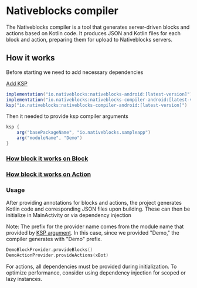 # Nativeblocks compiler

The Nativeblocks compiler is a tool that generates server-driven blocks and actions based on Kotlin code. It produces
JSON and Kotlin files for each block and action, preparing them for upload to Nativeblocks servers.

## How it works

Before starting we need to add necessary dependencies

[Add KSP](https://kotlinlang.org/docs/ksp-quickstart.html#add-a-processor)

```groovy
implementation("io.nativeblocks:nativeblocks-android:[latest-version]")
implementation("io.nativeblocks:nativeblocks-compiler-android:[latest-version]")
ksp("io.nativeblocks:nativeblocks-compiler-android:[latest-version]")
```

Then it needed to provide ksp compiler arguments

```groovy
ksp {
    arg("basePackageName", "io.nativeblocks.sampleapp")
    arg("moduleName", "Demo")
}
```

### [How block it works on Block](/docs/block.md)

### [How block it works on Action](/docs/action.md)

### Usage

After providing annotations for blocks and actions, the project generates Kotlin code and corresponding JSON files upon
building. These can then be initialize in MainActivity or via dependency injection

Note: The prefix for the provider name comes from the module name that provided
by [KSP argument](https://kotlinlang.org/docs/ksp-quickstart.html#pass-options-to-processors). In this case, since we
provided "Demo," the
compiler generates with "Demo" prefix.

```kotlin
DemoBlockProvider.provideBlocks()
DemoActionProvider.provideActions(xBot)
```

For actions, all dependencies must be provided during initialization. To optimize performance, consider using dependency
injection for scoped or lazy instances.